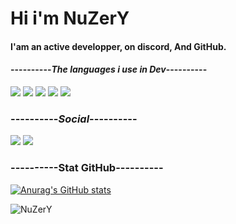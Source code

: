 # Hi i'm NuZerY
#### I'am an active developper, on discord, And GitHub.
#### ----------*The languages i use in Dev*----------</br>

[![](https://skillicons.dev/icons?i=js)](https://skillicons.dev) [![](https://skillicons.dev/icons?i=py)](https://skillicons.dev) [![](https://skillicons.dev/icons?i=java)](https://skillicons.dev) [![](https://skillicons.dev/icons?i=cpp)](https://skillicons.dev) [![](https://skillicons.dev/icons?i=md)](https://skillicons.dev) </br>
### ----------*Social*----------
[![](https://skillicons.dev/icons?i=instagram)](https://www.instagram.com/nuzery_yt/) [![](https://skillicons.dev/icons?i=twitter)](https://twitter.com/NuZerY_yt) </br>

### ----------Stat GitHub---------- </br>
[![Anurag's GitHub stats](https://github-readme-stats.vercel.app/api?username=NuZerY&theme=synthwave)](https://github.com/NuZerY/github-readme-stats) </br>

<p><img align="center" src="https://github-readme-streak-stats.herokuapp.com/?user=NuZerY&theme=synthwave&hide_border=true" alt="NuZerY" /></p>



